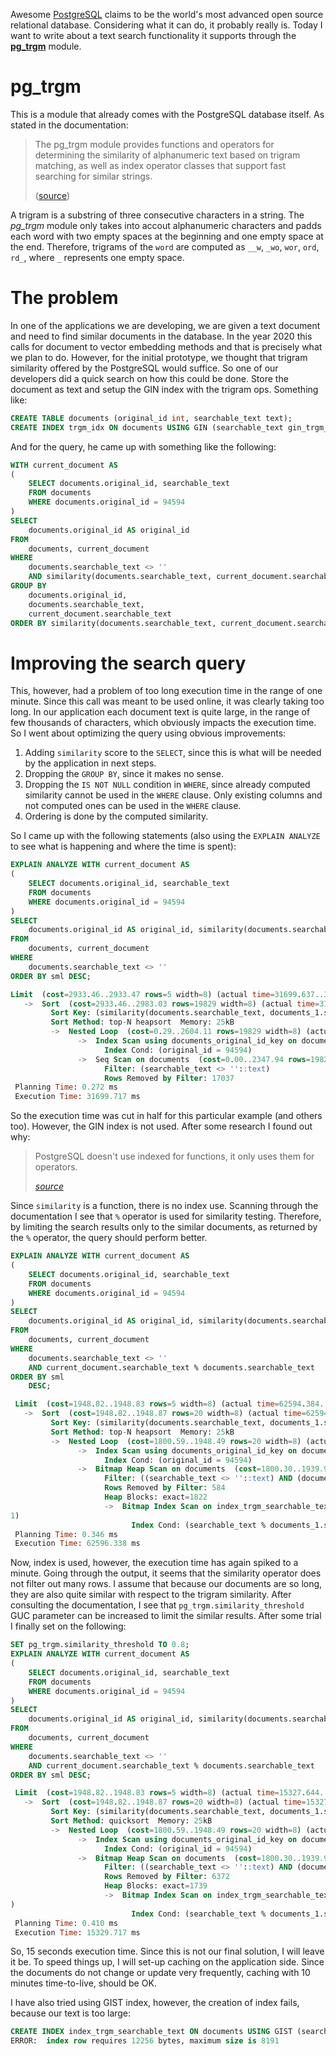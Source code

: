 <!--
.. title: PostgreSQL and faster trigram similarity search
.. slug: postgresql-and-faster-trigram-similarity-search
.. date: 2020-02-12 22:08:24 UTC+01:00
.. tags: postgresql,postgres,trigrams,search
.. category: 
.. link: 
.. description: 
.. type: text
-->

Awesome [PostgreSQL](https://www.postgresql.org/) claims to be the world's most advanced open source relational database. Considering what it can do, it probably really is. Today I want to write about a text search functionality it supports through the [**pg_trgm**](https://www.postgresql.org/docs/12/pgtrgm.html) module.

# pg_trgm

This is a module that already comes with the PostgreSQL database itself. As stated in the documentation:

> The pg_trgm module provides functions and operators for determining the similarity of alphanumeric text based on trigram matching, as well as index operator classes that support fast searching for similar strings.
>
> ([source](https://www.postgresql.org/docs/12/pgtrgm.html))

A trigram is a substring of three consecutive characters in a string. The *pg_trgm* module only takes into accout alphanumeric characters and padds each word with two empty spaces at the beginning and one empty space at the end. Therefore, trigrams of the `word` are computed as `__w`, `_wo`, `wor`, `ord`, `rd_`, where `_` represents one empty space.

# The problem

In one of the applications we are developing, we are given a text document and need to find similar documents in the database. In the year 2020 this calls for document to vector embedding methods and that is precisely what we plan to do. However, for the initial prototype, we thought that trigram similarity offered by the PostgreSQL would suffice. So one of our developers did a quick search on how this could be done. Store the document as text and setup the GIN index with the trigram ops. Something like:

```sql
CREATE TABLE documents (original_id int, searchable_text text);
CREATE INDEX trgm_idx ON documents USING GIN (searchable_text gin_trgm_ops);
```

And for the query, he came up with something like the following:

```sql
WITH current_document AS
(
    SELECT documents.original_id, searchable_text
    FROM documents
    WHERE documents.original_id = 94594
)
SELECT 
    documents.original_id AS original_id
FROM 
    documents, current_document
WHERE 
    documents.searchable_text <> '' 
    AND similarity(documents.searchable_text, current_document.searchable_text) IS NOT NULL
GROUP BY 
    documents.original_id, 
    documents.searchable_text,
    current_document.searchable_text
ORDER BY similarity(documents.searchable_text, current_document.searchable_text) DESC;
```

# Improving the search query

This, however, had a problem of too long execution time in the range of one minute. Since this call was meant to be used online, it was clearly taking too long. In our application each document text is quite large, in the range of few thousands of characters, which obviously impacts the execution time. So I went about optimizing the query using obvious improvements:

1. Adding `similarity` score to the `SELECT`, since this is what will be needed by the application in next steps.
2. Dropping the `GROUP BY`, since it makes no sense.
3. Dropping the `IS NOT NULL` condition in `WHERE`, since already computed similarity cannot be used in the `WHERE` clause. Only existing columns and not computed ones can be used in the `WHERE` clause.
3. Ordering is done by the computed similarity.

So I came up with the following statements (also using the `EXPLAIN ANALYZE` to see what is happening and where the time is spent):

```sql
EXPLAIN ANALYZE WITH current_document AS
(
    SELECT documents.original_id, searchable_text
    FROM documents
    WHERE documents.original_id = 94594
)
SELECT 
    documents.original_id AS original_id, similarity(documents.searchable_text, current_document.searchable_text) AS sml
FROM 
    documents, current_document
WHERE 
    documents.searchable_text <> '' 
ORDER BY sml DESC; 

Limit  (cost=2933.46..2933.47 rows=5 width=8) (actual time=31699.637..31699.648 rows=5 loops=1)
   ->  Sort  (cost=2933.46..2983.03 rows=19829 width=8) (actual time=31699.633..31699.636 rows=5 loops=1)
         Sort Key: (similarity(documents.searchable_text, documents_1.searchable_text)) DESC
         Sort Method: top-N heapsort  Memory: 25kB
         ->  Nested Loop  (cost=0.29..2604.11 rows=19829 width=8) (actual time=1.304..31676.653 rows=19784 loops=1)
               ->  Index Scan using documents_original_id_key on documents documents_1  (cost=0.29..8.31 rows=1 width=104) (actual time=0.134..0.138 rows=1 loops=1)
                     Index Cond: (original_id = 94594)
               ->  Seq Scan on documents  (cost=0.00..2347.94 rows=19829 width=108) (actual time=0.020..38.786 rows=19784 loops=1)
                     Filter: (searchable_text <> ''::text)
                     Rows Removed by Filter: 17037
 Planning Time: 0.272 ms
 Execution Time: 31699.717 ms
```

So the execution time was cut in half for this particular example (and others too). However, the GIN index is not used. After some research I found out why:

> PostgreSQL doesn't use indexed for functions, it only uses them for operators.
>
> _[source](https://stackoverflow.com/a/28546686)_

Since `similarity` is a function, there is no index use. Scanning through the documentation I see that `%` operator is used for similarity testing. Therefore, by limiting the search results only to the similar documents, as returned by the `%` operator, the query should perform better.

```sql
EXPLAIN ANALYZE WITH current_document AS
(
    SELECT documents.original_id, searchable_text
    FROM documents
    WHERE documents.original_id = 94594
)
SELECT 
    documents.original_id AS original_id, similarity(documents.searchable_text, current_document.searchable_text) AS sml
FROM 
    documents, current_document
WHERE 
    documents.searchable_text <> '' 
    AND current_document.searchable_text % documents.searchable_text
ORDER BY sml 
    DESC;

 Limit  (cost=1948.82..1948.83 rows=5 width=8) (actual time=62594.384..62594.396 rows=5 loops=1)
   ->  Sort  (cost=1948.82..1948.87 rows=20 width=8) (actual time=62594.381..62594.384 rows=5 loops=1)
         Sort Key: (similarity(documents.searchable_text, documents_1.searchable_text)) DESC
         Sort Method: top-N heapsort  Memory: 25kB
         ->  Nested Loop  (cost=1800.59..1948.49 rows=20 width=8) (actual time=822.798..62568.580 rows=19146 loops=1)
               ->  Index Scan using documents_original_id_key on documents documents_1  (cost=0.29..8.31 rows=1 width=104) (actual time=0.057..0.061 rows=1 loops=1)
                     Index Cond: (original_id = 94594)
               ->  Bitmap Heap Scan on documents  (cost=1800.30..1939.93 rows=20 width=108) (actual time=821.842..32317.506 rows=19146 loops=1)
                     Filter: ((searchable_text <> ''::text) AND (documents_1.searchable_text % searchable_text))
                     Rows Removed by Filter: 584
                     Heap Blocks: exact=1822
                     ->  Bitmap Index Scan on index_trgm_searchable_text  (cost=0.00..1800.29 rows=39 width=0) (actual time=820.627..820.627 rows=19734 loops=
1)
                           Index Cond: (searchable_text % documents_1.searchable_text)
 Planning Time: 0.346 ms
 Execution Time: 62596.338 ms
```

Now, index is used, however, the execution time has again spiked to a minute. Going through the output, it seems that the similarity operator does not filter out many rows. I assume that because our documents are so long, they are also quite similar with respect to the trigram similarity. After consulting the documentation, I see that `pg_trgm.similarity_threshold` GUC parameter can be increased to limit the similar results. After some trial I finally set on the following:

```sql
SET pg_trgm.similarity_threshold TO 0.8;
EXPLAIN ANALYZE WITH current_document AS
(
    SELECT documents.original_id, searchable_text
    FROM documents
    WHERE documents.original_id = 94594
)
SELECT 
    documents.original_id AS original_id, similarity(documents.searchable_text, current_document.searchable_text) AS sml
FROM 
    documents, current_document
WHERE 
    documents.searchable_text <> '' 
    AND current_document.searchable_text % documents.searchable_text
ORDER BY sml DESC;

 Limit  (cost=1948.82..1948.83 rows=5 width=8) (actual time=15327.644..15327.650 rows=4 loops=1)
   ->  Sort  (cost=1948.82..1948.87 rows=20 width=8) (actual time=15327.640..15327.642 rows=4 loops=1)
         Sort Key: (similarity(documents.searchable_text, documents_1.searchable_text)) DESC
         Sort Method: quicksort  Memory: 25kB
         ->  Nested Loop  (cost=1800.59..1948.49 rows=20 width=8) (actual time=1425.643..15327.608 rows=4 loops=1)
               ->  Index Scan using documents_original_id_key on documents documents_1  (cost=0.29..8.31 rows=1 width=104) (actual time=0.055..0.060 rows=1 loops=1)
                     Index Cond: (original_id = 94594)
               ->  Bitmap Heap Scan on documents  (cost=1800.30..1939.93 rows=20 width=108) (actual time=1424.625..15323.821 rows=4 loops=1)
                     Filter: ((searchable_text <> ''::text) AND (documents_1.searchable_text % searchable_text))
                     Rows Removed by Filter: 6372
                     Heap Blocks: exact=1739
                     ->  Bitmap Index Scan on index_trgm_searchable_text  (cost=0.00..1800.29 rows=39 width=0) (actual time=820.814..820.814 rows=6379 loops=1
)
                           Index Cond: (searchable_text % documents_1.searchable_text)
 Planning Time: 0.410 ms
 Execution Time: 15329.717 ms
```

So, 15 seconds execution time. Since this is not our final solution, I will leave it be. To speed things up, I will set-up caching on the application side. Since the documents do not change or update very frequently, caching with 10 minutes time-to-live, should be OK.

I have also tried using GIST index, however, the creation of index fails, because our text is too large:

```sql
CREATE INDEX index_trgm_searchable_text ON documents USING GIST (searchable_text gist_trgm_ops);
ERROR:  index row requires 12256 bytes, maximum size is 8191
```

